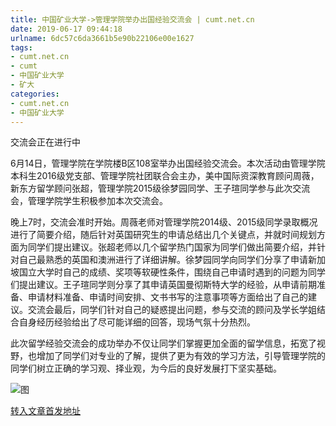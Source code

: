 ```yaml
---
title: 中国矿业大学->管理学院举办出国经验交流会 | cumt.net.cn
date: 2019-06-17 09:44:18
urlname: 6dc57c6da3661b5e90b22106e00e1627
tags: 
- cumt.net.cn
- cumt
- 中国矿业大学
- 矿大
categories:
- cumt.net.cn
- 中国矿业大学
---
```



交流会正在进行中

6月14日，管理学院在学院楼B区108室举办出国经验交流会。本次活动由管理学院本科生2016级党支部、管理学院社团联合会主办，美中国际资深教育顾问周薇，新东方留学顾问张超，管理学院2015级徐梦园同学、王子瑄同学参与此次交流会，管理学院学生积极参加本次交流会。

晚上7时，交流会准时开始。周薇老师对管理学院2014级、2015级同学录取概况进行了简要介绍，随后针对英国研究生的申请总结出几个关键点，并就时间规划方面为同学们提出建议。张超老师以几个留学热门国家为同学们做出简要介绍，并针对自己最熟悉的英国和澳洲进行了详细讲解。徐梦园同学向同学们分享了申请新加坡国立大学时自己的成绩、奖项等软硬性条件，围绕自己申请时遇到的问题为同学们提出建议。王子瑄同学则分享了其申请英国曼彻斯特大学的经验，从申请前期准备、申请材料准备、申请时间安排、文书书写的注意事项等方面给出了自己的建议。交流会最后，同学们针对自己的疑惑提出问题，参与交流的顾问及学长学姐结合自身经历经验给出了尽可能详细的回答，现场气氛十分热烈。

此次留学经验交流会的成功举办不仅让同学们掌握更加全面的留学信息，拓宽了视野，也增加了同学们对专业的了解，提供了更为有效的学习方法，引导管理学院的同学们树立正确的学习观、择业观，为今后的良好发展打下坚实基础。



![图](http://xwzx.cumt.edu.cn/_upload/article/images/ba/d7/d133a6b64b4183cadbde68839d06/9e357025-eddf-41a9-8ca5-3d4d5e76a858.jpg)

[转入文章首发地址](http://xwzx.cumt.edu.cn/14/b8/c523a529592/page.htm)